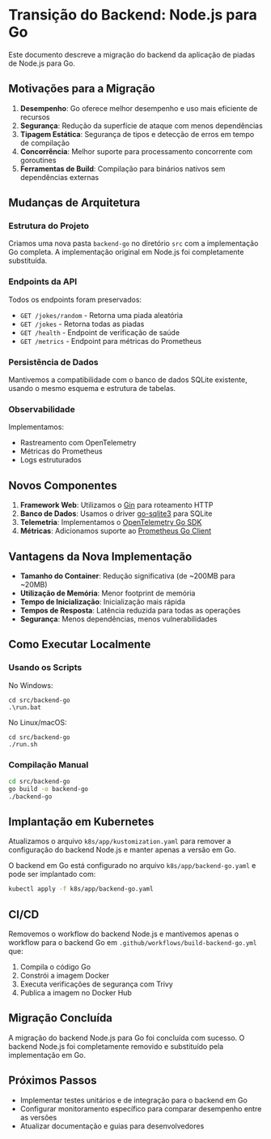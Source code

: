 # Transição do Backend: Node.js para Go

Este documento descreve a migração do backend da aplicação de piadas de Node.js para Go.

## Motivações para a Migração

1. **Desempenho**: Go oferece melhor desempenho e uso mais eficiente de recursos
2. **Segurança**: Redução da superfície de ataque com menos dependências
3. **Tipagem Estática**: Segurança de tipos e detecção de erros em tempo de compilação
4. **Concorrência**: Melhor suporte para processamento concorrente com goroutines
5. **Ferramentas de Build**: Compilação para binários nativos sem dependências externas

## Mudanças de Arquitetura

### Estrutura do Projeto

Criamos uma nova pasta `backend-go` no diretório `src` com a implementação Go completa. A implementação original em Node.js foi completamente substituída.

### Endpoints da API

Todos os endpoints foram preservados:

- `GET /jokes/random` - Retorna uma piada aleatória
- `GET /jokes` - Retorna todas as piadas
- `GET /health` - Endpoint de verificação de saúde
- `GET /metrics` - Endpoint para métricas do Prometheus

### Persistência de Dados

Mantivemos a compatibilidade com o banco de dados SQLite existente, usando o mesmo esquema e estrutura de tabelas.

### Observabilidade

Implementamos:
- Rastreamento com OpenTelemetry
- Métricas do Prometheus
- Logs estruturados

## Novos Componentes

1. **Framework Web**: Utilizamos o [Gin](https://github.com/gin-gonic/gin) para roteamento HTTP
2. **Banco de Dados**: Usamos o driver [go-sqlite3](https://github.com/mattn/go-sqlite3) para SQLite
3. **Telemetria**: Implementamos o [OpenTelemetry Go SDK](https://github.com/open-telemetry/opentelemetry-go)
4. **Métricas**: Adicionamos suporte ao [Prometheus Go Client](https://github.com/prometheus/client_golang)

## Vantagens da Nova Implementação

- **Tamanho do Container**: Redução significativa (de ~200MB para ~20MB)
- **Utilização de Memória**: Menor footprint de memória
- **Tempo de Inicialização**: Inicialização mais rápida
- **Tempos de Resposta**: Latência reduzida para todas as operações
- **Segurança**: Menos dependências, menos vulnerabilidades

## Como Executar Localmente

### Usando os Scripts

No Windows:
```
cd src/backend-go
.\run.bat
```

No Linux/macOS:
```
cd src/backend-go
./run.sh
```

### Compilação Manual

```bash
cd src/backend-go
go build -o backend-go
./backend-go
```

## Implantação em Kubernetes

Atualizamos o arquivo `k8s/app/kustomization.yaml` para remover a configuração do backend Node.js e manter apenas a versão em Go.

O backend em Go está configurado no arquivo `k8s/app/backend-go.yaml` e pode ser implantado com:

```bash
kubectl apply -f k8s/app/backend-go.yaml
```

## CI/CD

Removemos o workflow do backend Node.js e mantivemos apenas o workflow para o backend Go em `.github/workflows/build-backend-go.yml` que:

1. Compila o código Go
2. Constrói a imagem Docker
3. Executa verificações de segurança com Trivy
4. Publica a imagem no Docker Hub

## Migração Concluída

A migração do backend Node.js para Go foi concluída com sucesso. O backend Node.js foi completamente removido e substituído pela implementação em Go.

## Próximos Passos

- Implementar testes unitários e de integração para o backend em Go
- Configurar monitoramento específico para comparar desempenho entre as versões
- Atualizar documentação e guias para desenvolvedores
